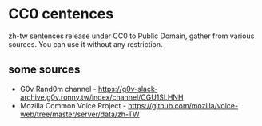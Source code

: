 # CC0 centences

zh-tw sentences release under CC0 to Public Domain, gather from various sources. 
You can use it without any restriction.

## some sources

- G0v Rand0m channel - https://g0v-slack-archive.g0v.ronny.tw/index/channel/CGU1SLHNH
- Mozilla Common Voice Project - https://github.com/mozilla/voice-web/tree/master/server/data/zh-TW
